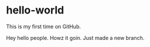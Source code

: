 # hello-world
This is my first time on GitHub.

Hey hello people. Howz it goin.
Just made a new branch.
